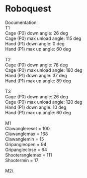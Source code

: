 # Roboquest

Documentation:\
T1\
Cage (P0) down angle: 26 deg\
Cage (P0) max unload angle: 115 deg\
Hand (P1) down angle: 0 deg\
Hand (P1) max up angle: 60 deg\
\
T2\
Cage (P0) down angle: 78 deg\
Cage (P0) max unload angle: 180 deg\
Hand (P1) down angle:  37 deg\
Hand (P1) max up angle:  89 deg\
\
T3\
Cage (P0) down angle:  26 deg\
Cage (P0) max unload angle:  120 deg\
Hand (P1) down angle:  10 deg\
Hand (P1) max up angle:  60 deg\
\
M1\
Clawanglereset = 100\
Clawanglemax = 168\
Clawanglemin = 15\
Gripangleopen = 94\
Gripangleclose = 64\
Shooteranglemax = 111\
Shootermin = 17\
\
M2\
